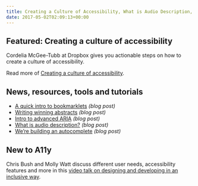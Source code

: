 ```yaml
---
title: Creating a Culture of Accessibility, What is Audio Description, Building an Autocomplete and More
date: 2017-05-02T02:09:13+00:00
---
```


## Featured: Creating a culture of accessibility

Cordelia McGee-Tubb at Dropbox gives you actionable steps on how to create a culture of accessibility.

Read more of [Creating a culture of accessibility](https://blogs.dropbox.com/tech/2017/04/creating-a-culture-of-accessibility/).

## News, resources, tools and tutorials

- [A quick intro to bookmarklets](http://blog.eviltester.com/2017/04/a-quick-intro-to-bookmarklets.html) *(blog post)*
- [Writing winning abstracts](https://marcysutton.com/writing-winning-talk-abstracts/) *(blog post)*
- [Intro to advanced ARIA](https://www.deque.com/blog/advanced-aria/) *(blog post)*
- [What is audio description?](https://jebswebs.net/blog/2017/04/what-is-audio-description/) *(blog post)*
- [We’re building an autocomplete](https://designnotes.blog.gov.uk/2017/04/20/were-building-an-autocomplete/) *(blog post)*

## New to A11y

Chris Bush and Molly Watt discuss different user needs, accessibility features and more in this [video talk on designing and developing in an inclusive way](https://www.infoq.com/presentations/ux-assistive).
